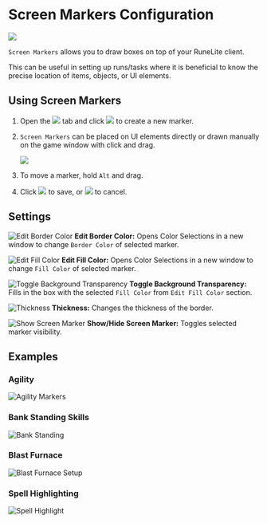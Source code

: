 # Screen Markers Configuration

![](https://i.imgur.com/CepxKQ5.png)

`Screen Markers` allows you to draw boxes on top of your RuneLite client.

This can be useful in setting up runs/tasks where it is beneficial to know the precise location of items, objects, or UI elements.

## Using Screen Markers

1. Open the ![](https://i.imgur.com/hm47ooN.png) tab and click ![](https://i.imgur.com/4hBXX2E.png) to create a new marker.
2. `Screen Markers` can be placed on UI elements directly or drawn manually on the game window with click and drag.

    ![](https://runelite.net/img/blog/1.6.17-Release/screen-marker-widget-snapping.gif)

3. To move a marker, hold `Alt` and drag.
4. Click ![](https://i.imgur.com/BXMv0Je.png) to save, or ![](https://i.imgur.com/LI5KoIG.png) to cancel.

## Settings

![Edit Border Color](https://i.imgur.com/6qAQpSf.png) **Edit Border Color:**
Opens Color Selections in a new window to change `Border Color` of selected marker.

![Edit Fill Color](https://i.imgur.com/MFPhOd8.png) **Edit Fill Color:**
Opens Color Selections in a new window to change `Fill Color` of selected marker.

![Toggle Background Transparency](https://i.imgur.com/OcwIXR0.png) **Toggle Background Transparency:**
Fills in the box with the selected `Fill Color` from `Edit Fill Color` section.

![Thickness](https://i.imgur.com/EydMuRj.png) **Thickness:** Changes the thickness of the border.

![Show Screen Marker](https://i.imgur.com/5NlLHLY.png) **Show/Hide Screen Marker:** Toggles selected marker visibility.

## Examples
### Agility
![Agility Markers](https://i.imgur.com/MqX9K4q.png)
### Bank Standing Skills
![Bank Standing](https://i.imgur.com/GCmBsMp.png)
### Blast Furnace
![Blast Furnace Setup](https://i.imgur.com/MSHuxdu.png)
### Spell Highlighting
![Spell Highlight](https://i.imgur.com/dNiEKXF.png)